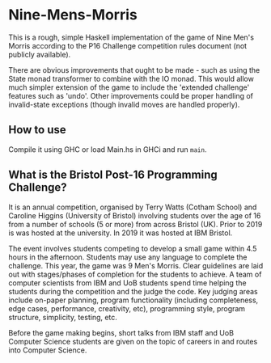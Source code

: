 # Nine-Mens-Morris

This is a rough, simple Haskell implementation of the game of Nine Men's Morris according to the P16 Challenge competition rules document (not publicly available). 

There are obvious improvements that ought to be made - such as using the State monad transformer to combine with the IO monad. This would allow much simpler extension of the game to include the 'extended challenge' features such as 'undo'. Other improvements could be proper handling of invalid-state exceptions (though invalid moves are handled properly).

## How to use

Compile it using GHC or load Main.hs in GHCi and run `main`.

## What is the Bristol Post-16 Programming Challenge?

It is an annual competition, organised by Terry Watts (Cotham School) and Caroline Higgins (University of Bristol) involving students over the age of 16 from a number of schools (5 or more) from across Bristol (UK). Prior to 2019 is was hosted at the university. In 2019 it was hosted at IBM Bristol. 

The event involves students competing to develop a small game within 4.5 hours in the afternoon. Students may use any language to complete the challenge. This year, the game was 9 Men's Morris. Clear guidelines are laid out with stages/phases of completion for the students to achieve. A team of computer scientists from IBM and UoB students spend time helping the students during the competition and the judge the code. Key judging areas include on-paper planning, program functionality (including completeness, edge cases, performance, creativity, etc), programming style, program structure, simplicity, testing, etc. 

Before the game making begins, short talks from IBM staff and UoB Computer Science students are given on the topic of careers in and routes into Computer Science.
